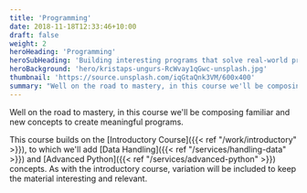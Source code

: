 ```yaml
---
title: 'Programming'
date: 2018-11-18T12:33:46+10:00
draft: false
weight: 2
heroHeading: 'Programming'
heroSubHeading: 'Building interesting programs that solve real-world problems'
heroBackground: 'hero/kristaps-ungurs-RcWvay1qGwc-unsplash.jpg'
thumbnail: 'https://source.unsplash.com/iqGtaQnk3VM/600x400'
summary: "Well on the road to mastery, in this course we'll be composing familiar and new concepts to create meaningful programs."
---
```


Well on the road to mastery, in this course we'll be composing familiar and new concepts to create meaningful programs.

This course builds on the [Introductory Course]({{< ref "/work/introductory" >}}), to which we'll add [Data Handling]({{< ref "/services/handling-data" >}}) and [Advanced Python]({{< ref "/services/advanced-python" >}}) concepts. As with the introductory course, variation will be included to keep the material interesting and relevant.
